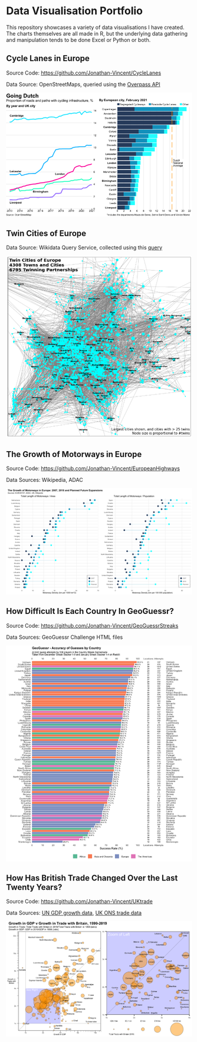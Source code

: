 # Data Visualisation Portfolio

This repository showcases a variety of data visualisations I have created. The charts themselves are all made in R, but the underlying data gathering and manipulation tends to be done Excel or Python or both.

## Cycle Lanes in Europe
Source Code: https://github.com/Jonathan-Vincent/CycleLanes

Data Source: OpenStreetMaps, queried using the [Overpass API](https://wiki.openstreetmap.org/wiki/Overpass_API)

![Cycle Lanes](https://raw.githubusercontent.com/Jonathan-Vincent/CycleLanes/main/CycleChart.png)

## Twin Cities of Europe
Data Source: Wikidata Query Service, collected using this [query](https://query.wikidata.org/#SELECT%20%3Fcity%20%3Fcountry%20%3Fcity_population%20%3Fcity_coordinate%20%3Fsister%20%3Fsister_country%20%3Fsister_population%20%3Fsister_coordinate_location%20WHERE%20%7B%0A%20%20%20%20%20%20%3Fcity%20wdt%3AP31%2Fwdt%3AP279%3F%20wd%3AQ486972.%0A%20%20%20%20%20%20%3Fcity%20wdt%3AP17%20%3Fcountry.%0A%20%20%20%20%20%20%3Fcity%20wdt%3AP625%20%3Fcity_coordinate.%0A%20%20%20%20%20%20%3Fcity%20wdt%3AP1082%20%3Fcity_population.%0A%20%20%20%20%20%20%3Fcity%20wdt%3AP190%20%3Fsister.%0A%20%20%20%20%20%20%3Fsister%20wdt%3AP17%20%3Fsister_country.%0A%20%20%20%20%20%20%3Fsister%20wdt%3AP1082%20%3Fsister_population.%0A%20%20%20%20%20%20%3Fsister%20wdt%3AP625%20%3Fsister_coordinate_location.%0A%7D)

![Twin Map](https://raw.githubusercontent.com/Jonathan-Vincent/DataVisualisationPortfolio/main/twinMap.png)

## The Growth of Motorways in Europe
Source Code: https://github.com/Jonathan-Vincent/EuropeanHighways

Data Sources: Wikipedia, ADAC

![The Growth of Motorways in Europe](https://raw.githubusercontent.com/Jonathan-Vincent/DataVisualisationPortfolio/main/European%20Motorways.png)

## How Difficult Is Each Country In GeoGuessr?
Source Code: https://github.com/Jonathan-Vincent/GeoGuessrStreaks

Data Sources: GeoGuessr Challenge HTML files

![GeoGuessr](https://raw.githubusercontent.com/Jonathan-Vincent/GeoGuessrStreaks/master/barplot%20long.png)


## How Has British Trade Changed Over the Last Twenty Years?
Source Code: https://github.com/Jonathan-Vincent/UKtrade

Data Sources: [UN GDP growth data](https://unstats.un.org/unsd/amaapi/api/file/24), [UK ONS trade data](https://www.ons.gov.uk/businessindustryandtrade/internationaltrade/datasets/uktotaltradeallcountriesnonseasonallyadjusted)

![Correlation](https://raw.githubusercontent.com/Jonathan-Vincent/DataVisualisationPortfolio/main/The%20Future%20of%20British%20Trade%20Graph%202.png)
